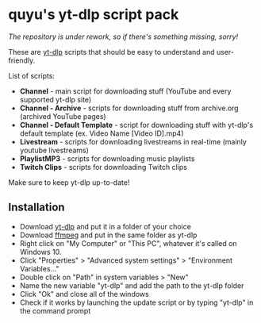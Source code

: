 
# **quyu's yt-dlp script pack**

_The repository is under rework, so if there's something missing, sorry!_

These are [yt-dlp](https://github.com/yt-dlp/yt-dlp) scripts that should be easy to understand and user-friendly.

List of scripts:
- **Channel** - main script for downloading stuff (YouTube and every supported yt-dlp site)
- **Channel - Archive** - scripts for downloading stuff from archive.org (archived YouTube pages)
- **Channel - Default Template** - script for downloading stuff with yt-dlp's default template (ex. Video Name [Video ID].mp4)
- **Livestream** - scripts for downloading livestreams in real-time (mainly youtube livestreams)
- **PlaylistMP3** - scripts for downloading music playlists
- **Twitch Clips** - scripts for downloading Twitch clips

Make sure to keep yt-dlp up-to-date!

## Installation
- Download [yt-dlp](https://github.com/yt-dlp/yt-dlp) and put it in a folder of your choice
- Download [ffmpeg](https://github.com/GyanD/codexffmpeg/releases) and put in the same folder as yt-dlp
- Right click on "My Computer" or "This PC", whatever it's called on Windows 10.
- Click "Properties" > "Advanced system settings" > "Environment Variables..."
- Double click on "Path" in system variables > "New"
- Name the new variable "yt-dlp" and add the path to the yt-dlp folder
- Click "Ok" and close all of the windows
- Check if it works by launching the update script or by typing "yt-dlp" in the command prompt
